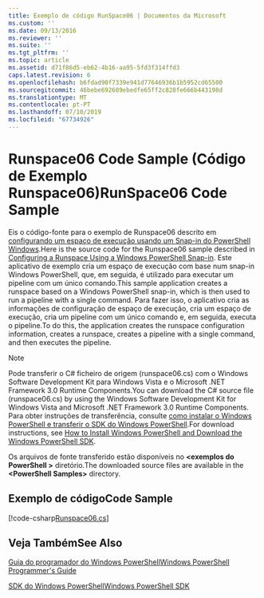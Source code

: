 ```yaml
---
title: Exemplo de código RunSpace06 | Documentos da Microsoft
ms.custom: ''
ms.date: 09/13/2016
ms.reviewer: ''
ms.suite: ''
ms.tgt_pltfrm: ''
ms.topic: article
ms.assetid: d71f86d5-eb62-4b16-aa95-5fd3f314ffd3
caps.latest.revision: 6
ms.openlocfilehash: b6fdad90f7339e941d77646936b1b5952cd65500
ms.sourcegitcommit: 46bebe692689ebedfe65ff2c828fe666b443198d
ms.translationtype: MT
ms.contentlocale: pt-PT
ms.lasthandoff: 07/10/2019
ms.locfileid: "67734926"
---
```

# <a name="runspace06-code-sample"></a><span data-ttu-id="2651a-102">Runspace06 Code Sample (Código de Exemplo Runspace06)</span><span class="sxs-lookup"><span data-stu-id="2651a-102">RunSpace06 Code Sample</span></span>

<span data-ttu-id="2651a-103">Eis o código-fonte para o exemplo de Runspace06 descrito em [configurando um espaço de execução usando um Snap-in do PowerShell Windows](https://msdn.microsoft.com/en-us/a7289ee8-9732-49ee-91c7-d533e9538b83).</span><span class="sxs-lookup"><span data-stu-id="2651a-103">Here is the source code for the Runspace06 sample described in [Configuring a Runspace Using a Windows PowerShell Snap-in](https://msdn.microsoft.com/en-us/a7289ee8-9732-49ee-91c7-d533e9538b83).</span></span> <span data-ttu-id="2651a-104">Este aplicativo de exemplo cria um espaço de execução com base num snap-in Windows PowerShell, que, em seguida, é utilizado para executar um pipeline com um único comando.</span><span class="sxs-lookup"><span data-stu-id="2651a-104">This sample application creates a runspace based on a Windows PowerShell snap-in, which is then used to run a pipeline with a single command.</span></span> <span data-ttu-id="2651a-105">Para fazer isso, o aplicativo cria as informações de configuração de espaço de execução, cria um espaço de execução, cria um pipeline com um único comando e, em seguida, executa o pipeline.</span><span class="sxs-lookup"><span data-stu-id="2651a-105">To do this, the application creates the runspace configuration information, creates a runspace, creates a pipeline with a single command, and then executes the pipeline.</span></span>

> [!NOTE]
> <span data-ttu-id="2651a-106">Pode transferir o C# ficheiro de origem (runspace06.cs) com o Windows Software Development Kit para Windows Vista e o Microsoft .NET Framework 3.0 Runtime Components.</span><span class="sxs-lookup"><span data-stu-id="2651a-106">You can download the C# source file (runspace06.cs) by using the Windows Software Development Kit for Windows Vista and Microsoft .NET Framework 3.0 Runtime Components.</span></span> <span data-ttu-id="2651a-107">Para obter instruções de transferência, consulte [como instalar o Windows PowerShell e transferir o SDK do Windows PowerShell](/powershell/developer/installing-the-windows-powershell-sdk).</span><span class="sxs-lookup"><span data-stu-id="2651a-107">For download instructions, see [How to Install Windows PowerShell and Download the Windows PowerShell SDK](/powershell/developer/installing-the-windows-powershell-sdk).</span></span>
>
> <span data-ttu-id="2651a-108">Os arquivos de fonte transferido estão disponíveis no  **\<exemplos do PowerShell >** diretório.</span><span class="sxs-lookup"><span data-stu-id="2651a-108">The downloaded source files are available in the **\<PowerShell Samples>** directory.</span></span>

## <a name="code-sample"></a><span data-ttu-id="2651a-109">Exemplo de código</span><span class="sxs-lookup"><span data-stu-id="2651a-109">Code Sample</span></span>

[!code-csharp[Runspace06.cs](../../powershell-sdk-samples/SDK-2.0/csharp/Runspace06/Runspace06.cs#L11-L85 "Runspace06.cs")]

## <a name="see-also"></a><span data-ttu-id="2651a-110">Veja Também</span><span class="sxs-lookup"><span data-stu-id="2651a-110">See Also</span></span>

[<span data-ttu-id="2651a-111">Guia do programador do Windows PowerShell</span><span class="sxs-lookup"><span data-stu-id="2651a-111">Windows PowerShell Programmer's Guide</span></span>](./windows-powershell-programmer-s-guide.md)

[<span data-ttu-id="2651a-112">SDK do Windows PowerShell</span><span class="sxs-lookup"><span data-stu-id="2651a-112">Windows PowerShell SDK</span></span>](../windows-powershell-reference.md)